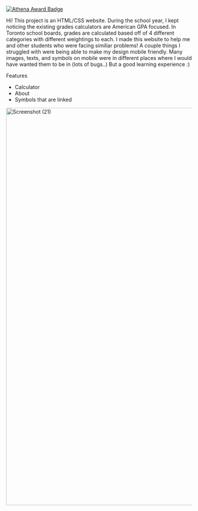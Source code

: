 [![Athena Award Badge](https://img.shields.io/endpoint?url=https%3A%2F%2Faward.athena.hackclub.com%2Fapi%2Fbadge)](https://award.athena.hackclub.com?utm_source=readme)

Hi! This project is an HTML/CSS website. During the school year, I kept noticing the existing grades calculators are American GPA focused. 
In Toronto school boards, grades are calculated based off of 4 different categories with different weightings to each. I made this website to help me and other students who
were facing similiar problems! A couple things I struggled with were being able to make my design mobile friendly. Many images, texts, and symbols on mobile were in different
places where I would have wanted them to be in (lots of bugs..) But a good learning experience :) 

Features 
- Calculator
- About
- Symbols that are linked

<img width="1920" height="1080" alt="Screenshot (21)" src="https://github.com/user-attachments/assets/e58a89f8-7b1b-445c-9001-9a0200db861b" />
